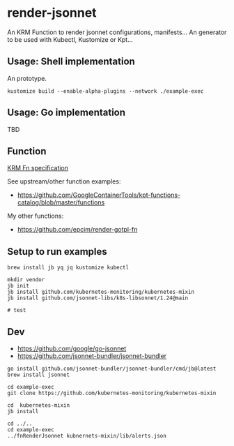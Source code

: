 # render-jsonnet

An KRM Function to render jsonnet configurations, manifests...
An generator to be used with Kubectl, Kustomize or Kpt...

## Usage: Shell implementation

An prototype.

```
kustomize build --enable-alpha-plugins --network ./example-exec
```


## Usage: Go implementation

TBD

## Function

[KRM Fn specification](https://github.com/kubernetes-sigs/kustomize/blob/master/cmd/config/docs/api-conventions/functions-spec.md)

See upstream/other function examples:
- https://github.com/GoogleContainerTools/kpt-functions-catalog/blob/master/functions

My other functions:
- https://github.com/epcim/render-gotpl-fn


## Setup to run examples

```
brew install jb yq jq kustomize kubectl

mkdir vendor
jb init
jb install github.com/kubernetes-monitoring/kubernetes-mixin
jb install github.com/jsonnet-libs/k8s-libsonnet/1.24@main

# test
```

## Dev

- https://github.com/google/go-jsonnet
- https://github.com/jsonnet-bundler/jsonnet-bundler


```
go install github.com/jsonnet-bundler/jsonnet-bundler/cmd/jb@latest
brew install jsonnet

cd example-exec
git clone https://github.com/kubernetes-monitoring/kubernetes-mixin

cd  kubernetes-mixin
jb install

cd ../..
cd example-exec
../fnRenderJsonnet kubnernets-mixin/lib/alerts.json
```
